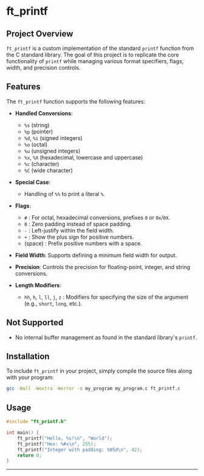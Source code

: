 # ft_printf

## Project Overview

`ft_printf` is a custom implementation of the standard `printf` function from the C standard library. The goal of this project is to replicate the core functionality of `printf` while managing various format specifiers, flags, width, and precision controls.

## Features

The `ft_printf` function supports the following features:
  
- **Handled Conversions**: 
  - `%s` (string)
  - `%p` (pointer)
  - `%d`, `%i` (signed integers)
  - `%o` (octal)
  - `%u` (unsigned integers)
  - `%x`, `%X` (hexadecimal, lowercase and uppercase)
  - `%c` (character)
  - `%C` (wide character)

- **Special Case**:
  - Handling of `%%` to print a literal `%`.

- **Flags**:
  - `#` : For octal, hexadecimal conversions, prefixes `0` or `0x`/`0X`.
  - `0` : Zero padding instead of space padding.
  - `-` : Left-justify within the field width.
  - `+` : Show the plus sign for positive numbers.
  - (space) : Prefix positive numbers with a space.
  
- **Field Width**:
  Supports defining a minimum field width for output.

- **Precision**:
  Controls the precision for floating-point, integer, and string conversions.

- **Length Modifiers**:
  - `hh`, `h`, `l`, `ll`, `j`, `z` : Modifiers for specifying the size of the argument (e.g., `short`, `long`, etc.).

## Not Supported

- No internal buffer management as found in the standard library's `printf`.

## Installation

To include `ft_printf` in your project, simply compile the source files along with your program:

```bash
gcc -Wall -Wextra -Werror -o my_program my_program.c ft_printf.c
```

## Usage

```c
#include "ft_printf.h"

int main() {
    ft_printf("Hello, %s!\n", "World");
    ft_printf("Hex: %#x\n", 255);
    ft_printf("Integer with padding: %05d\n", 42);
    return 0;
}
```

---
